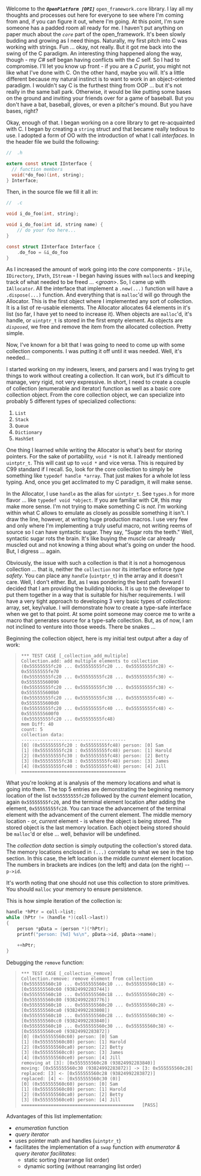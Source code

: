 Welcome to the **_`OpenPlatform [OPI]`_** `open_framework.core` library. I lay all my thoughts and processes out here for everyone to see where I'm coming from and, if you can figure it out, where I'm going. At this point, I'm sure someone has a padded room all ready for me. I haven't put anything on paper much about the *`core`* part of the open_framework. It's been slowly budding and growing as I need things. Naturally, my first pitch into C was working with strings. Fun ... okay, not really. But it got me back into the swing of the C paradigm. An interesting thing happened along the way, though - my *C#* self began having conflicts with the *C* self. So I had to compromise. I'll let you know up front - if you are a *C purist*, you might not like what I've done with C. On the other hand, maybe you will. It's a little different because my natural instinct is to want to work in an object-oriented paradigm. I wouldn't say C is the furthest thing from OOP ... but it's not really in the same ball park. Otherwise, it would be like putting some bases on the ground and inviting your friends over for a game of baseball. But you don't have a bat, baseball, gloves, or even a pitcher's mound. But you have bases, right?  

Okay, enough of that. I began working on a core library to get re-acquainted with C. I began by creating a `string` struct and that became really tedious to use. I adopted a form of OO with the introduction of what I call *interfaces*. In the header file we build the following:

``` c
//	.h

extern const struct IInterface {
  // function members
  void(*do_foo)(int, string);
} Interface;
```

Then, in the source file we fill it all in:

``` c
//	.c

void i_do_foo(int, string);

void i_do_foo(int id, string name) {
	// do your foo here...
}

const struct IInterface Interface {
	.do_foo = &i_do_foo
}
```

As I increased the amount of work going into the *core* components - `IFile`, `IDirectory`, `IPath`, `IStream` - I began having issues with `malloc`s and keeping track of what needed to be freed ... <*groan*>. So, I came up with `IAllocator`. All the interface that implement a `.new(...)` function will have a `.dispose(...)` function. And everything that is `malloc`'d will go through the Allocator. This is the first object where I implemented any sort of collection. It is a list of re-usable elements. The Allocator allocates 64 elements in it's list (so far, I have yet to need to increase it). When objects are `malloc`'d, it's handle, or `uintptr_t` is stored in the first empty element. As objects are *`disposed`*, we free and remove the item from the allocated collection. Pretty simple.  

Now, I've known for a bit that I was going to need to come up with some collection components. I was putting it off until it was needed. Well, it's needed...  

I started working on my indexers, lexers, and parsers and I was trying to get things to work without creating a collection. It can work, but it's difficult to manage, very rigid, not very expressive. In short, I need to create a couple of collection (enumerable and iterator) function as well as a basic core collection object. From the core collection object, we can specialize into probably 5 different types of specialized collections:
1. `List`
2. `Stack`
3. `Queue`
4. `Dictionary`
5. `HashSet`

One thing I learned while writing the Allocator is what's best for storing pointers. For the sake of portability, `void *` is not it. I already mentioned `uintptr_t`. This will cast up to `void *` and vice versa. This is required by C99 standard if I recall. So, look for the core collection to simply be something like `typedef handle *array`. That just makes for a whole lot less typing. And, once you get acclimated to my C paradigm, it will make sense.  

In the Allocator, I use `handle` as the alias for `uintptr_t`. See `types.h` for more flavor ... like `typedef void *object`. If you are familiar with C#, this may make more sense. I'm not trying to make something C is *not*. I'm working within what C allows to emulate as closely as possible something it isn't. I draw the line, however, at writing huge production macros. I use very few and only where I'm implementing a truly useful macro, not writing reems of source so I can have syntactic sugar. They say, "Sugar rots the teeth." Well, syntactic sugar rots the brain. It's like buying the muscle car already muscled out and not knowing a thing about what's going on under the hood. But, I digress ... again.

Obviously, the issue with such a collection is that it is not a homogenous collection ... that is, neither the `collection` nor its interface enforce *type safety*. You can place any *`handle`* (`uintptr_t`) in the array and it doesn't care. Well, I don't either. But, as I was pondering the best path forward I decided that I am providing the building blocks. It is up to the developer to put them together in a way that is suitable for his/her requirements. I will have a very tight approach to developing 3 very basic types of *collections*: array, set, key/value. I will demonstrate how to create a type-safe interface when we get to that point. At some point someone may coerce me to write a macro that generates source for a type-safe collection. But, as of now, I am not inclined to venture into those weeds. There be snakes ...  

Beginning the collection object, here is my initial test output after a day of work:
> ```
> *** TEST CASE [_collection_add_multiple]
> Collection.add: add multiple elements to collection
> (0x55555555fc20 ... 0x55555555fc20 ... 0x55555555fc28) <- 0x55555555fe70
> (0x55555555fc20 ... 0x55555555fc28 ... 0x55555555fc30) <- 0x555555560090
> (0x55555555fc20 ... 0x55555555fc30 ... 0x55555555fc38) <- 0x5555555600b0
> (0x55555555fc20 ... 0x55555555fc38 ... 0x55555555fc40) <- 0x5555555600d0
> (0x55555555fc20 ... 0x55555555fc40 ... 0x55555555fc48) <- 0x5555555600f0
> (0x55555555fc20 ... 0x55555555fc48)
> mem Diff: 40
> count: 5
> collection data:
> ---------------------------------------
> [0] (0x55555555fc20 : 0x55555555fc48) person: [0] Sam
> [1] (0x55555555fc28 : 0x55555555fc48) person: [1] Harold
> [2] (0x55555555fc30 : 0x55555555fc48) person: [2] Betty
> [3] (0x55555555fc38 : 0x55555555fc48) person: [3] James
> [4] (0x55555555fc40 : 0x55555555fc48) person: [4] Jill
> =======================================
> ```

What you're looking at is analysis of the memory locations and what is going into them. The top 5 entries are demonstrating the beginning memory location of the list `0x55555555fc20` followed by the *current* element location, again `0x55555555fc20`, and the terminal element location after adding the element, `0x55555555fc28`. You can trace the advancement of the terminal element with the advancement of the current element. The middle memory location - or, *current* element - is where the object is being stored. The stored object is the last memory location. Each object being stored should be `malloc`'d or else ... well, behavior will be undefined.  

The *collection data* section is simply outputing the collection's stored data. The memory locations enclosed in `(...)` correlate to what we see in the top section. In this case, the left location is the middle *current* element location. The numbers in brackets are indices (on the left) and data (on the right) -- `p->id`.

It's worth noting that one should not use this collection to store primitives. You should `malloc` your memory to ensure persistence.  

This is how simple iteration of the collection is:

``` c
handle *hPtr = coll->list;
while (hPtr != (handle *)(coll->last))
{
    person *pData = (person *)(*hPtr);
    printf("person: [%d] %s\n", pData->id, pData->name);

    ++hPtr;
}
```

Debugging the `remove` function:
> ```
> *** TEST CASE [_collection_remove]
> Collection.remove: remove element from collection
> (0x555555560c10 ... 0x555555560c10 ... 0x555555560c18) <- [0x555555560c60 (93824992283744])
> (0x555555560c10 ... 0x555555560c18 ... 0x555555560c20) <- [0x555555560c80 (93824992283776])
> (0x555555560c10 ... 0x555555560c20 ... 0x555555560c28) <- [0x555555560ca0 (93824992283808])
> (0x555555560c10 ... 0x555555560c28 ... 0x555555560c30) <- [0x555555560cc0 (93824992283840])
> (0x555555560c10 ... 0x555555560c30 ... 0x555555560c38) <- [0x555555560ce0 (93824992283872])
> [0] (0x555555560c60) person: [0] Sam
> [1] (0x555555560c80) person: [1] Harold
> [2] (0x555555560ca0) person: [2] Betty
> [3] (0x555555560cc0) person: [3] James
> [4] (0x555555560ce0) person: [4] Jill
> removing at [3]: [0x555555560c28 (93824992283840)]
> moving: [0x555555560c30 (93824992283872)] -> [3: 0x555555560c28]
> replaced: [3] <- [0x555555560c28 (93824992283872)]
> replaced: [4] <- [0x555555560c30 (0)]
> [0] (0x555555560c60) person: [0] Sam
> [1] (0x555555560c80) person: [1] Harold
> [2] (0x555555560ca0) person: [2] Betty
> [3] (0x555555560ce0) person: [4] Jill
> ==========================================   [PASS]
> ```

Advantages of this list implementation:
 - *enumeration* function
 - *query iterator*
 - uses pointer math and handles (`uintptr_t`)
 - facilitates the implementation of a `swap` function 
   *with enumerator & query iterator facilitates*:
   - static sorting (rearrange list order)
   - dynamic sorting (without rearranging list order)



